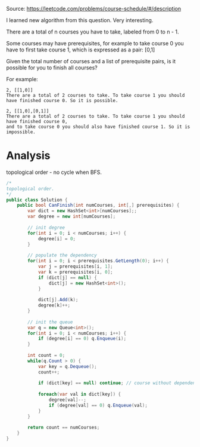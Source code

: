 Source: https://leetcode.com/problems/course-schedule/#/description

I learned new algorithm from this question. Very interesting.

There are a total of n courses you have to take, labeled from 0 to n - 1.

Some courses may have prerequisites, for example to take course 0 you have to first take course 1, which is expressed as a pair: [0,1]

Given the total number of courses and a list of prerequisite pairs, is it possible for you to finish all courses?

For example:
```
2, [[1,0]]
There are a total of 2 courses to take. To take course 1 you should have finished course 0. So it is possible.
```
```
2, [[1,0],[0,1]]
There are a total of 2 courses to take. To take course 1 you should have finished course 0, 
and to take course 0 you should also have finished course 1. So it is impossible.
```

# Analysis
topological order - no cycle when BFS.

```c#
/*
topological order.
*/
public class Solution {
    public bool CanFinish(int numCourses, int[,] prerequisites) {
        var dict = new HashSet<int>[numCourses];;
        var degree = new int[numCourses];
        
        // init degree
        for(int i = 0; i < numCourses; i++) {
            degree[i] = 0;
        }
        
        // populate the dependency
        for(int i = 0; i < prerequisites.GetLength(0); i++) {
            var j = prerequisites[i, 1];
            var k = prerequisites[i, 0];
            if (dict[j] == null) {
                dict[j] = new HashSet<int>();
            }
            
            dict[j].Add(k);
            degree[k]++;
        }
        
        // init the queue
        var q = new Queue<int>();
        for(int i = 0; i < numCourses; i++) {
            if (degree[i] == 0) q.Enqueue(i);
        }
        
        int count = 0;
        while(q.Count > 0) {
            var key = q.Dequeue();
            count++;
            
            if (dict[key] == null) continue; // course without dependency
            
            foreach(var val in dict[key]) {
                degree[val]--;               
                if (degree[val] == 0) q.Enqueue(val);
            }
        }
        
        return count == numCourses;
    }
}
```
